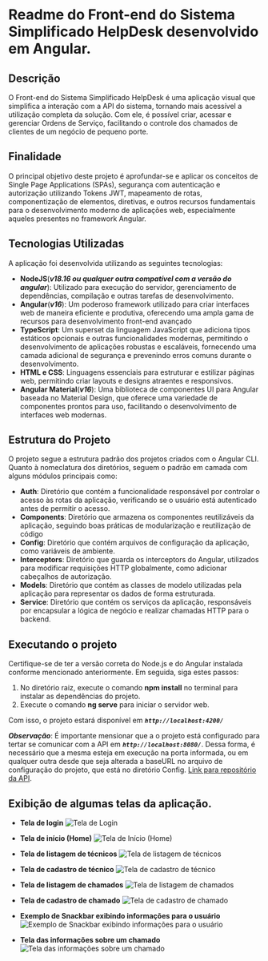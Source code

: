 # Readme do Front-end do Sistema Simplificado HelpDesk desenvolvido em Angular.

## Descrição

O Front-end do Sistema Simplificado HelpDesk é uma aplicação visual que simplifica a interação com a API do sistema, tornando mais acessível a utilização completa da solução. Com ele, é possível criar, acessar e gerenciar Ordens de Serviço, facilitando o controle dos chamados de clientes de um negócio de pequeno porte.

## Finalidade

O principal objetivo deste projeto é aprofundar-se e aplicar os conceitos de Single Page Applications (SPAs), segurança com autenticação e autorização utilizando Tokens JWT, mapeamento de rotas, componentização de elementos, diretivas, e outros recursos fundamentais para o desenvolvimento moderno de aplicações web, especialmente aqueles presentes no framework Angular.

## Tecnologias Utilizadas

A aplicação foi desenvolvida utilizando as seguintes tecnologias:

- **NodeJS**(***v18.16 ou qualquer outra compatível com a versão do angular***): Utilizado para execução do servidor, gerenciamento de dependências, compilação e outras tarefas de desenvolvimento.
- **Angular**(***v16***): Um poderoso framework utilizado para criar interfaces web de maneira eficiente e produtiva, oferecendo uma ampla gama de recursos para desenvolvimento front-end avançado
- **TypeScript**: Um superset da linguagem JavaScript que adiciona tipos estáticos opcionais e outras funcionalidades modernas, permitindo o desenvolvimento de aplicações robustas e escaláveis, fornecendo uma camada adicional de segurança e prevenindo erros comuns durante o desenvolvimento.
- **HTML e CSS**: Linguagens essenciais para estruturar e estilizar páginas web, permitindo criar layouts e designs atraentes e responsivos.
- **Angular Material**(***v16***): Uma biblioteca de componentes UI para Angular baseada no Material Design, que oferece uma variedade de componentes prontos para uso, facilitando o desenvolvimento de interfaces web modernas.

## Estrutura do Projeto

O projeto segue a estrutura padrão dos projetos criados com o Angular CLI.
Quanto à nomeclatura dos diretórios, seguem o padrão em camada com alguns módulos principais como:

- **Auth**: Diretório que contém a funcionalidade responsável por controlar o acesso às rotas da aplicação, verificando se o usuário está autenticado antes de permitir o acesso.
- **Components**: Diretório que armazena os componentes reutilizáveis da aplicação, seguindo boas práticas de modularização e reutilização de código
- **Config**: Diretório que contém arquivos de configuração da aplicação, como variáveis de ambiente.
- **Interceptors**: Diretório que guarda os interceptors do Angular, utilizados para modificar requisições HTTP globalmente, como adicionar cabeçalhos de autorização.
- **Models**: Diretório que contém as classes de modelo utilizadas pela aplicação para representar os dados de forma estruturada.
- **Service**: Diretório que contém os serviços da aplicação, responsáveis por encapsular a lógica de negócio e realizar chamadas HTTP para o backend.

## Executando o projeto

Certifique-se de ter a versão correta do Node.js e do Angular instalada conforme mencionado anteriormente. Em seguida, siga estes passos:

1. No diretório raiz, execute o comando **npm install** no terminal para instalar as dependências do projeto.
2. Execute o comando **ng serve** para iniciar o servidor web.

Com isso, o projeto estará disponível em ***`http://localhost:4200/`***

***Observação***: É importante mensionar que a o projeto está configurado para tertar se comunicar com a API em ***`http://localhost:8080/`***. Dessa forma, é necessário que a mesma esteja em execução na porta informada, ou em qualquer outra desde que seja alterada a baseURL no arquivo de configuração do projeto, que está no diretório Config. [Link para repositório da API](https://github.com/FelipeSBezerra/helpdesk-backend).

## Exibição de algumas telas da aplicação.

- **Tela de login**
![Tela de Login](https://thumbs2.imgbox.com/fa/1b/4mH0Z6BE_t.png)

- **Tela de início (Home)**
![Tela de Início (Home)](https://thumbs2.imgbox.com/81/48/PBlgGTUu_t.png)

- **Tela de listagem de técnicos**
![Tela de listagem de técnicos](https://thumbs2.imgbox.com/7b/b8/tfhuSIHl_t.png)

- **Tela de cadastro de técnico**
![Tela de cadastro de técnico](https://thumbs2.imgbox.com/56/3d/bRwqBjlc_t.png)

- **Tela de listagem de chamados**
![Tela de listagem de chamados](https://thumbs2.imgbox.com/62/14/jcz7D9ay_t.png)

- **Tela de cadastro de chamado**
![Tela de cadastro de chamado](https://thumbs2.imgbox.com/5f/87/1tx6XLpT_t.png)

- **Exemplo de Snackbar exibindo informações para o usuário**
![Exemplo de Snackbar exibindo informações para o usuário](https://thumbs2.imgbox.com/8f/2b/glqRf3Ci_t.png)

- **Tela das informações sobre um chamado**
![Tela das informações sobre um chamado](https://thumbs2.imgbox.com/a0/a3/QTiP3LLe_t.png)
